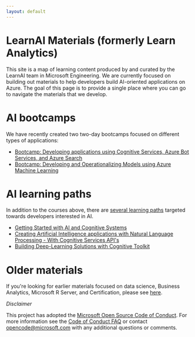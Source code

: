 ```yaml
---
layout: default
---
```


# LearnAI Materials (formerly Learn Analytics)

This site is a map of learning content produced by and curated by the LearnAI team in Microsoft Engineering. We are currently focused on building out materials to help developers build AI-oriented applications on Azure. The goal of this page is to provide
a single place where you can go to navigate the materials that we develop. 

# AI bootcamps

We have recently created two two-day bootcamps focused on different types of applications:

- [Bootcamp: Developing applications using Cognitive Services, Azure Bot Services, and Azure Search][emergingbootcamp]
- [Bootcamp: Developing and Operationalizing Models using Azure Machine Learning][probootcamp]

# AI learning paths

In addition to the courses above, there are [several learning paths][ai-lp-home] targeted towards developers interested in AI. 

- [Getting Started with AI and Cognitive Systems][ai-lp-gettingstarted]
- [Creating Artificial Intelligence applications with Natural Language Processing - With Cognitive Services API's][ai-lp-nlp]
- [Building Deep-Learning Solutions with Cognitive Toolkit][ai-lp-deeplearning]

# Older materials

If you're looking for earlier materials focused on data science, Business Analytics, Microsoft R Server, and Certification, please see [here][older_learnai_materials].

*Disclaimer*

This project has adopted the [Microsoft Open Source Code of Conduct](https://opensource.microsoft.com/codeofconduct/). For more information see the [Code of Conduct FAQ](https://opensource.microsoft.com/codeofconduct/faq/) or contact [opencode@microsoft.com](mailto:opencode@microsoft.com) with any additional questions or comments.

[emergingbootcamp]: https://aka.ms/learnai-emergingaidevbootcamp
[probootcamp]: https://aka.ms/learnai-proaidevbootcamp
[ai-lp-home]: https://azure.microsoft.com/en-us/training/learning-paths/azure-ai-developer/
[ai-lp-gettingstarted]: https://learnanalytics.microsoft.com/learningpaths/developing-ai-applications-getting-started
[ai-lp-nlp]: https://learnanalytics.microsoft.com/learningpaths/developing-custom-ai-applications
[ai-lp-deeplearning]: https://learnanalytics.microsoft.com/learningpaths/developing-advanced-ai-applications
[older_learnai_materials]: learnanalytics_materials.md